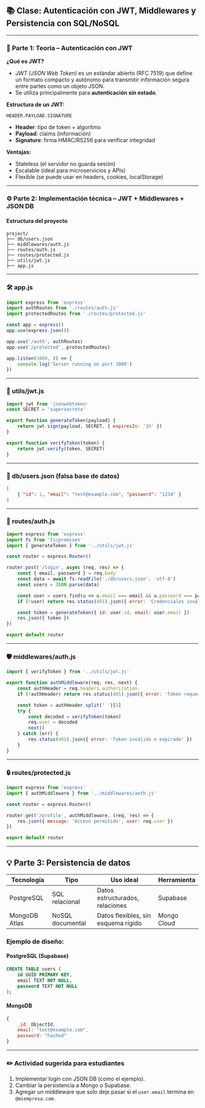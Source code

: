 ## 📚 Clase: **Autenticación con JWT, Middlewares y Persistencia con SQL/NoSQL**

---

### 🧠 Parte 1: Teoría – Autenticación con JWT

**¿Qué es JWT?**

* *JWT (JSON Web Token)* es un estándar abierto (RFC 7519) que define un formato compacto y autónomo para transmitir información segura entre partes como un objeto JSON.
* Se utiliza principalmente para **autenticación sin estado**.

**Estructura de un JWT:**

```
HEADER.PAYLOAD.SIGNATURE
```

* **Header**: tipo de token + algoritmo
* **Payload**: claims (información)
* **Signature**: firma HMAC/RS256 para verificar integridad

**Ventajas:**

* Stateless (el servidor no guarda sesión)
* Escalable (ideal para microservicios y APIs)
* Flexible (se puede usar en headers, cookies, localStorage)

---

### ⚙️ Parte 2: Implementación técnica – JWT + Middlewares + JSON DB

#### Estructura del proyecto

```
project/
├── db/users.json
├── middlewares/auth.js
├── routes/auth.js
├── routes/protected.js
├── utils/jwt.js
├── app.js
```

---

### 🛠 app.js

```js
import express from 'express'
import authRoutes from './routes/auth.js'
import protectedRoutes from './routes/protected.js'

const app = express()
app.use(express.json())

app.use('/auth', authRoutes)
app.use('/protected', protectedRoutes)

app.listen(3000, () => {
	console.log('Server running on port 3000')
})
```

---

### 🔐 utils/jwt.js

```js
import jwt from 'jsonwebtoken'
const SECRET = 'supersecreta'

export function generateToken(payload) {
	return jwt.sign(payload, SECRET, { expiresIn: '1h' })
}

export function verifyToken(token) {
	return jwt.verify(token, SECRET)
}
```

---

### 📁 db/users.json (falsa base de datos)

```json
[
	{ "id": 1, "email": "test@example.com", "password": "1234" }
]
```

---

### 🔑 routes/auth.js

```js
import express from 'express'
import fs from 'fs/promises'
import { generateToken } from '../utils/jwt.js'

const router = express.Router()

router.post('/login', async (req, res) => {
	const { email, password } = req.body
	const data = await fs.readFile('./db/users.json', 'utf-8')
	const users = JSON.parse(data)

	const user = users.find(u => u.email === email && u.password === password)
	if (!user) return res.status(401).json({ error: 'Credenciales inválidas' })

	const token = generateToken({ id: user.id, email: user.email })
	res.json({ token })
})

export default router
```

---

### 🛡 middlewares/auth.js

```js
import { verifyToken } from '../utils/jwt.js'

export function authMiddleware(req, res, next) {
	const authHeader = req.headers.authorization
	if (!authHeader) return res.status(401).json({ error: 'Token requerido' })

	const token = authHeader.split(' ')[1]
	try {
		const decoded = verifyToken(token)
		req.user = decoded
		next()
	} catch (err) {
		res.status(401).json({ error: 'Token inválido o expirado' })
	}
}
```

---

### 🔒 routes/protected.js

```js
import express from 'express'
import { authMiddleware } from '../middlewares/auth.js'

const router = express.Router()

router.get('/profile', authMiddleware, (req, res) => {
	res.json({ message: 'Acceso permitido', user: req.user })
})

export default router
```

---

## 💡 Parte 3: Persistencia de datos

| Tecnología    | Tipo             | Uso ideal                           | Herramienta |
| ------------- | ---------------- | ----------------------------------- | ----------- |
| PostgreSQL    | SQL relacional   | Datos estructurados, relaciones     | Supabase    |
| MongoDB Atlas | NoSQL documental | Datos flexibles, sin esquema rígido | Mongo Cloud |

### Ejemplo de diseño:

#### PostgreSQL (Supabase)

```sql
CREATE TABLE users (
	id UUID PRIMARY KEY,
	email TEXT NOT NULL,
	password TEXT NOT NULL
);
```

#### MongoDB

```js
{
	_id: ObjectId,
	email: "test@example.com",
	password: "hashed"
}
```

---

### ✏️ Actividad sugerida para estudiantes

1. Implementar login con JSON DB (como el ejemplo).
2. Cambiar la persistencia a Mongo o Supabase.
3. Agregar un middleware que solo deje pasar si el `user.email` termina en `@miempresa.com`.
